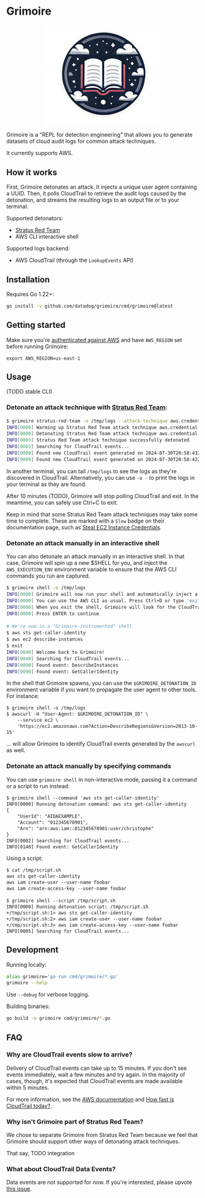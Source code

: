 # Grimoire

<p align="center">
  <img src="./logo.png" alt="logo" width="300" />
</p>

Grimoire is a "REPL for detection engineering" that allows you to generate datasets of cloud audit logs for common attack techniques.

It currently supports AWS.

## How it works

First, Grimoire detonates an attack. It injects a unique user agent containing a UUID. Then, it polls CloudTrail to retrieve the audit logs caused by the detonation, and streams the resulting logs to an output file or to your terminal.

Supported detonators:
- [Stratus Red Team](https://github.com/DataDog/stratus-red-team)
- AWS CLI interactive shell

Supported logs backend:
- AWS CloudTrail (through the `LookupEvents` API)

## Installation

Requires Go 1.22+:

```bash
go install -v github.com/datadog/grimoire/cmd/grimoire@latest
```

## Getting started

Make sure you're [authenticated against AWS](https://docs.aws.amazon.com/signin/latest/userguide/command-line-sign-in.html) and have `AWS_REGION` set before running Grimoire:

```
export AWS_REGION=us-east-1
```

## Usage

(TODO stable CLI)

### Detonate an attack technique with [Stratus Red Team](https://github.com/DataDog/stratus-red-team):

```bash
$ grimoire stratus-red-team -o /tmp/logs --attack-technique aws.credential-access.ssm-retrieve-securestring-parameters
INFO[0000] Warming up Stratus Red Team attack technique aws.credential-access.ssm-retrieve-securestring-parameters
INFO[0000] Detonating Stratus Red Team attack technique aws.credential-access.ssm-retrieve-securestring-parameters
INFO[0003] Stratus Red Team attack technique successfully detonated
INFO[0003] Searching for CloudTrail events...
INFO[0009] Found new CloudTrail event generated on 2024-07-30T20:58:43Z UTC: DescribeParameters
INFO[0009] Found new CloudTrail event generated on 2024-07-30T20:58:42Z UTC: DescribeParameters
```

In another terminal, you can tail `/tmp/logs` to see the logs as they're discovered in CloudTrail. Alternatively, you can use `-o -` to print the logs in your terminal as they are found.

After 10 minutes (TODO), Grimoire will stop polling CloudTrail and exit. In the meantime, you can safely use Ctrl+C to exit.

Keep in mind that some Stratus Red Team attack techniques may take some time to complete. These are marked with a `Slow` badge on their documentation page, such as [Steal EC2 Instance Credentials](https://stratus-red-team.cloud/attack-techniques/AWS/aws.credential-access.ec2-steal-instance-credentials/).

### Detonate an attack manually in an interactive shell

You can also detonate an attack manually in an interactive shell. In that case, Grimoire will spin up a new $SHELL for you, and inject the `AWS_EXECUTION_ENV` environment variable to ensure that the AWS CLI commands you run are captured.

```bash
$ grimoire shell -o /tmp/logs
INFO[0000] Grimoire will now run your shell and automatically inject a unique identifier to your HTTP user agent when using the AWS CLI
INFO[0000] You can use the AWS CLI as usual. Press Ctrl+D or type 'exit' to return to Grimoire.
INFO[0000] When you exit the shell, Grimoire will look for the CloudTrail events that your commands have generated.
INFO[0000] Press ENTER to continue

# We're now in a "Grimoire-instrumented" shell
$ aws sts get-caller-identity
$ aws ec2 describe-instances
$ exit
INFO[0040] Welcome back to Grimoire!
INFO[0040] Searching for CloudTrail events...
INFO[0090] Found event: DescribeInstances
INFO[0090] Found event: GetCallerIdentity
```

In the shell that Grimoire spawns, you can use the `$GRIMOIRE_DETONATION_ID` environment variable if you want to propagate the user agent to other tools. For instance:

```
$ grimoire shell -o /tmp/logs
$ awscurl -H "User-Agent: $GRIMOIRE_DETONATION_ID" \
    --service ec2 \
    'https://ec2.amazonaws.com?Action=DescribeRegions&Version=2013-10-15'
```

... will allow Grimoire to identify CloudTrail events generated by the `awscurl` as well.

### Detonate an attack manually by specifying commands

You can use `grimoire shell` in non-interactive mode, passing it a command or a script to run instead:

```
$ grimoire shell --command 'aws sts get-caller-identity'
INFO[0000] Running detonation command: aws sts get-caller-identity
{
    "UserId": "AIDAEXAMPLE",
    "Account": "012345678901",
    "Arn": "arn:aws:iam::012345678901:user/christophe"
}
INFO[0002] Searching for CloudTrail events...
INFO[0140] Found event: GetCallerIdentity
```

Using a script:

```
$ cat /tmp/script.sh
aws sts get-caller-identity
aws iam create-user --user-name foobar
aws iam create-access-key --user-name foobar

$ grimoire shell --script /tmp/script.sh
INFO[0000] Running detonation script: /tmp/script.sh
+/tmp/script.sh:1> aws sts get-caller-identity
+/tmp/script.sh:2> aws iam create-user --user-name foobar
+/tmp/script.sh:3> aws iam create-access-key --user-name foobar
INFO[0005] Searching for CloudTrail events...
```
## Development

Running locally:

```bash
alias grimoire='go run cmd/grimoire/*.go'
grimoire --help
```

Use `--debug` for verbose logging.

Building binaries:

```bash
go build -o grimoire cmd/grimoire/*.go
```

## FAQ

### Why are CloudTrail events slow to arrive?

Delivery of CloudTrail events can take up to 15 minutes. If you don't see events immediately, wait a few minutes and try again. In the majority of cases, though, it's expected that CloudTrail events are made available within 5 minutes.

For more information, see the [AWS documentation](https://docs.aws.amazon.com/awscloudtrail/latest/userguide/get-and-view-cloudtrail-log-files.html) and [How fast is CloudTrail today?](https://tracebit.com/blog/how-fast-is-cloudtrail-today-investigating-cloudtrail-delays-using-athena).

### Why isn't Grimoire part of Stratus Red Team?

We chose to separate Grimoire from Stratus Red Team because we feel that Grimoire should support other ways of detonating attack techniques.

That say, TODO integration

### What about CloudTrail Data Events?

Data events are not supported for now. If you're interested, please upvote [this issue](https://github.com/DataDog/grimoire/issues/1).